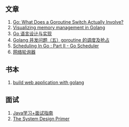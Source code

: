 


## 文章
1. <a href="https://medium.com/a-journey-with-go/go-what-does-a-goroutine-switch-actually-involve-394c202dddb7"> Go: What Does a Goroutine Switch Actually Involve? </a>
2. <a href="https://deepu.tech/memory-management-in-golang/">Visualizing memory management in Golang</a>
3. <a href="https://draveness.me/golang/">Go 语言设计与实现</a>
4. <a href="https://jingwei.link/2019/05/26/golang-routine-scheduler.html">Golang 并发问题（五）goroutine 的调度及抢占</a>
5. <a href="https://www.ardanlabs.com/blog/2018/08/scheduling-in-go-part2.html">Scheduling In Go : Part II - Go Scheduler</a>
6. <a href="https://draveness.me/golang/docs/part3-runtime/ch06-concurrency/golang-netpoller/">网络轮询器</a>
## 书本
1. <a href="https://github.com/astaxie/build-web-application-with-golang/blob/master/zh/preface.md">build web application with golang</a>


## 面试
1. <a href="https://github.com/Snailclimb/JavaGuide#高并发">Java学习+面试指南</a>
2. <a href="https://github.com/donnemartin/system-design-primer">The System Design Primer</a>